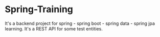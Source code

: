 # Spring-Training
It's a backend project for spring - spring boot - spring data - spring jpa learning. It's a REST API for some test entities.
